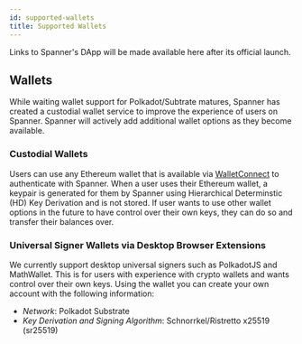 ```yaml
---
id: supported-wallets
title: Supported Wallets
---
```


Links to Spanner's DApp will be made available here after its official launch.
  
## Wallets
While waiting wallet support for Polkadot/Subtrate matures, Spanner has created a custodial wallet service to improve the experience of users on Spanner.
Spanner will actively add additional wallet options as they become available. 

### Custodial Wallets
Users can use any Ethereum wallet that is available via [WalletConnect](https://walletconnect.org/wallets) to authenticate with Spanner.
When a user uses their Ethereum wallet, a keypair is generated for them by Spanner using Hierarchical Determinstic (HD) Key Derivation and 
is not stored. If user wants to use other wallet options in the future to have control over their own keys, they can do so and transfer their balances over.

### Universal Signer Wallets via Desktop Browser Extensions
We currently support desktop universal signers such as PolkadotJS and MathWallet. 
This is for users with experience with crypto wallets and wants control over their own keys.
Using the wallet you can create your own account with the following information:

- *Network*: Polkadot Substrate
- *Key Derivation and Signing Algorithm*: Schnorrkel/Ristretto x25519 (sr25519)

